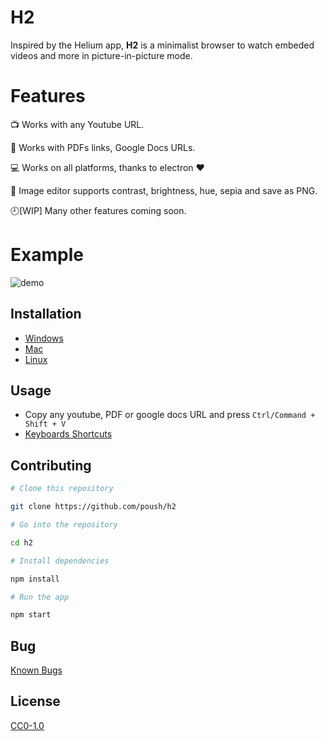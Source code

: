 # H2

Inspired by the Helium app, **H2** is a minimalist browser to watch embeded videos and more in picture-in-picture mode.

# Features

:tv: Works with any Youtube URL.

:scroll: Works with PDFs links, Google Docs URLs.

:computer: Works on all platforms, thanks to electron ❤️

:art: Image editor supports contrast, brightness, hue, sepia and save as PNG.

:clock9:[WIP] Many other features coming soon.

# Example

![demo](img/demo.gif)

## Installation

- [Windows](docs/windows.md)
- [Mac](docs/mac.md)
- [Linux](docs/linux.md)

## Usage

- Copy any youtube, PDF or google docs URL and press `Ctrl/Command + Shift + V`
- [Keyboards Shortcuts](docs/shortcuts.md)

## Contributing

```bash
# Clone this repository

git clone https://github.com/poush/h2

# Go into the repository

cd h2

# Install dependencies

npm install

# Run the app

npm start
```

## Bug

[Known Bugs](https://github.com/poush/H2/issues?q=is%3Aopen+is%3Aissue+label%3Abug)


## License

[CC0-1.0](https://github.com/poush/H2/blob/master/LICENSE.md)
